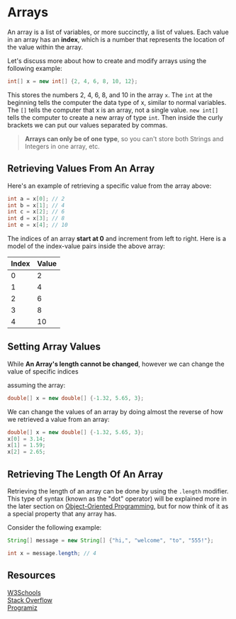 # Arrays

An array is a list of variables, or more succinctly, a list of values. Each value in an array has an **index**, which is a number that represents the location of the value within the array.

Let's discuss more about how to create and modify arrays using the following example:

```java
int[] x = new int[] {2, 4, 6, 8, 10, 12};
```

This stores the numbers 2, 4, 6, 8, and 10 in the array `x`. The `int` at the beginning
tells the computer the data type of x, similar to normal variables. The `[]` tells the computer that x is an array, not a single value.
`new int[]` tells the computer to create a new array of type `int`. Then inside the curly brackets we can put our values separated by commas.

> **Arrays can only be of one type**, so you can't store both Strings and Integers in one array, etc.

## Retrieving Values From An Array

Here's an example of retrieving a specific value from the array above:

```java
int a = x[0]; // 2
int b = x[1]; // 4
int c = x[2]; // 6
int d = x[3]; // 8
int e = x[4]; // 10
```

The indices of an array **start at 0** and increment from left to right. Here is a model of the index-value pairs inside the above array:

| Index | Value |
| ----- | ----- |
| 0     | 2     |
| 1     | 4     |
| 2     | 6     |
| 3     | 8     |
| 4     | 10    |

## Setting Array Values

While **An Array's length cannot be changed**, however we can change the value of specific indices

assuming the array:

```java
double[] x = new double[] {-1.32, 5.65, 3};
```

We can change the values of an array by doing almost the reverse of how we retrieved a value from an array:

```java
double[] x = new double[] {-1.32, 5.65, 3};
x[0] = 3.14;
x[1] = 1.59;
x[2] = 2.65;
```

## Retrieving The Length Of An Array

Retrieving the length of an array can be done by using the `.length` modifier. This type of syntax (known as the "dot" operator) will be explained more in the later section on [Object-Oriented Programming](../../Object-Oriented-Programming/Intro.md), but for now think of it as a special property that any array has.

Consider the following example:

```java
String[] message = new String[] {"hi,", "welcome", "to", "555!"};

int x = message.length; // 4
```

## Resources

[W3Schools](https://www.w3schools.com/java/java_arrays.asp)\
[Stack Overflow](https://stackoverflow.com/questions/5570882/how-to-use-java-util-arrays)\
[Programiz](https://www.programiz.com/java-programming/arrays)
